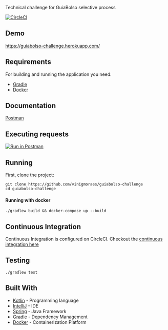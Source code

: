 Technical challenge for GuiaBolso selective process

[![CircleCI](https://circleci.com/gh/vinigmoraes/guiabolso-challenge.svg?style=svg)](https://circleci.com/gh/vinigmoraes/guiabolso-challenge)

## Demo

https://guiabolso-challenge.herokuapp.com/

## Requirements

For building and running the application you need:

- [Gradle](https://gradle.org/)
- [Docker](https://www.docker.com/)

## Documentation
[Postman](https://documenter.getpostman.com/view/4456023/RznHGby8)

## Executing requests

[![Run in Postman](https://run.pstmn.io/button.svg)](https://app.getpostman.com/run-collection/b5f21eb0920d15ad41f6)

## Running

First, clone the project:

```shell
git clone https://github.com/vinigmoraes/guiabolso-challenge
cd guiabolso-challenge
```

#### Running with docker

```shell
./gradlew build && docker-compose up --build
```

## Continuous Integration

Continuous Integration is configured on CircleCI. Checkout the [continuous integration here](https://circleci.com/gh/vinigmoraes/guiabolso-challenge)

##  Testing

```shell
./gradlew test
```

## Built With

- [Kotlin](https://kotlinlang.org/) - Programming language
- [IntelliJ](https://www.jetbrains.com/idea/) - IDE
- [Spring](https://spring.io/) - Java Framework
- [Gradle](https://gradle.org/) - Dependency Management
- [Docker](https://www.docker.com/) - Containerization Platform

